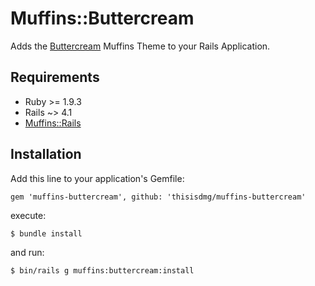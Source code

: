 # Muffins::Buttercream

Adds the [Buttercream](https://github.com/thisisdmg/buttercream "Buttercream") Muffins Theme to your Rails Application.

## Requirements

- Ruby >= 1.9.3
- Rails ~> 4.1
- [Muffins::Rails](https://github.com/thisisdmg/muffins-rails "Muffins::Rails")

## Installation

Add this line to your application's Gemfile:

    gem 'muffins-buttercream', github: 'thisisdmg/muffins-buttercream'

execute:

    $ bundle install

and run:

    $ bin/rails g muffins:buttercream:install
